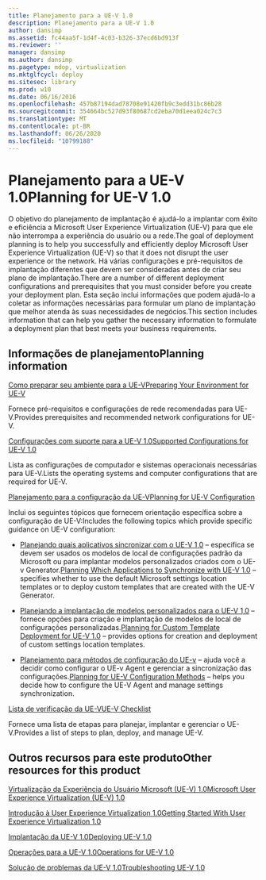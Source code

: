 ```yaml
---
title: Planejamento para a UE-V 1.0
description: Planejamento para a UE-V 1.0
author: dansimp
ms.assetid: fc44aa5f-1d4f-4c03-b326-37ecd6bd913f
ms.reviewer: ''
manager: dansimp
ms.author: dansimp
ms.pagetype: mdop, virtualization
ms.mktglfcycl: deploy
ms.sitesec: library
ms.prod: w10
ms.date: 06/16/2016
ms.openlocfilehash: 457b87194dad78708e91420fb9c3edd31bc86b28
ms.sourcegitcommit: 354664bc527d93f80687cd2eba70d1eea024c7c3
ms.translationtype: MT
ms.contentlocale: pt-BR
ms.lasthandoff: 06/26/2020
ms.locfileid: "10799188"
---
```

# <span data-ttu-id="6f51c-103">Planejamento para a UE-V 1.0</span><span class="sxs-lookup"><span data-stu-id="6f51c-103">Planning for UE-V 1.0</span></span>


<span data-ttu-id="6f51c-104">O objetivo do planejamento de implantação é ajudá-lo a implantar com êxito e eficiência a Microsoft User Experience Virtualization (UE-V) para que ele não interrompa a experiência do usuário ou a rede.</span><span class="sxs-lookup"><span data-stu-id="6f51c-104">The goal of deployment planning is to help you successfully and efficiently deploy Microsoft User Experience Virtualization (UE-V) so that it does not disrupt the user experience or the network.</span></span> <span data-ttu-id="6f51c-105">Há várias configurações e pré-requisitos de implantação diferentes que devem ser consideradas antes de criar seu plano de implantação.</span><span class="sxs-lookup"><span data-stu-id="6f51c-105">There are a number of different deployment configurations and prerequisites that you must consider before you create your deployment plan.</span></span> <span data-ttu-id="6f51c-106">Esta seção inclui informações que podem ajudá-lo a coletar as informações necessárias para formular um plano de implantação que melhor atenda às suas necessidades de negócios.</span><span class="sxs-lookup"><span data-stu-id="6f51c-106">This section includes information that can help you gather the necessary information to formulate a deployment plan that best meets your business requirements.</span></span>

## <span data-ttu-id="6f51c-107">Informações de planejamento</span><span class="sxs-lookup"><span data-stu-id="6f51c-107">Planning information</span></span>


[<span data-ttu-id="6f51c-108">Como preparar seu ambiente para a UE-V</span><span class="sxs-lookup"><span data-stu-id="6f51c-108">Preparing Your Environment for UE-V</span></span>](preparing-your-environment-for-ue-v.md)

<span data-ttu-id="6f51c-109">Fornece pré-requisitos e configurações de rede recomendadas para UE-V.</span><span class="sxs-lookup"><span data-stu-id="6f51c-109">Provides prerequisites and recommended network configurations for UE-V.</span></span>

[<span data-ttu-id="6f51c-110">Configurações com suporte para a UE-V 1.0</span><span class="sxs-lookup"><span data-stu-id="6f51c-110">Supported Configurations for UE-V 1.0</span></span>](supported-configurations-for-ue-v-10.md)

<span data-ttu-id="6f51c-111">Lista as configurações de computador e sistemas operacionais necessárias para UE-V.</span><span class="sxs-lookup"><span data-stu-id="6f51c-111">Lists the operating systems and computer configurations that are required for UE-V.</span></span>

[<span data-ttu-id="6f51c-112">Planejamento para a configuração da UE-V</span><span class="sxs-lookup"><span data-stu-id="6f51c-112">Planning for UE-V Configuration</span></span>](planning-for-ue-v-configuration.md)

<span data-ttu-id="6f51c-113">Inclui os seguintes tópicos que fornecem orientação específica sobre a configuração de UE-V:</span><span class="sxs-lookup"><span data-stu-id="6f51c-113">Includes the following topics which provide specific guidance on UE-V configuration:</span></span>

-   <span data-ttu-id="6f51c-114">[Planejando quais aplicativos sincronizar com o UE-V 1,0](planning-which-applications-to-synchronize-with-ue-v-10.md) – especifica se devem ser usados os modelos de local de configurações padrão da Microsoft ou para implantar modelos personalizados criados com o UE-v Generator.</span><span class="sxs-lookup"><span data-stu-id="6f51c-114">[Planning Which Applications to Synchronize with UE-V 1.0](planning-which-applications-to-synchronize-with-ue-v-10.md) – specifies whether to use the default Microsoft settings location templates or to deploy custom templates that are created with the UE-V Generator.</span></span>

-   <span data-ttu-id="6f51c-115">[Planejando a implantação de modelos personalizados para o UE-V 1,0](planning-for-custom-template-deployment-for-ue-v-10.md) – fornece opções para criação e implantação de modelos de local de configurações personalizadas.</span><span class="sxs-lookup"><span data-stu-id="6f51c-115">[Planning for Custom Template Deployment for UE-V 1.0](planning-for-custom-template-deployment-for-ue-v-10.md) – provides options for creation and deployment of custom settings location templates.</span></span>

-   <span data-ttu-id="6f51c-116">[Planejamento para métodos de configuração do UE-v](planning-for-ue-v-configuration-methods.md) – ajuda você a decidir como configurar o UE-v Agent e gerenciar a sincronização das configurações.</span><span class="sxs-lookup"><span data-stu-id="6f51c-116">[Planning for UE-V Configuration Methods](planning-for-ue-v-configuration-methods.md) – helps you decide how to configure the UE-V Agent and manage settings synchronization.</span></span>

[<span data-ttu-id="6f51c-117">Lista de verificação da UE-V</span><span class="sxs-lookup"><span data-stu-id="6f51c-117">UE-V Checklist</span></span>](ue-v-checklist.md)

<span data-ttu-id="6f51c-118">Fornece uma lista de etapas para planejar, implantar e gerenciar o UE-V.</span><span class="sxs-lookup"><span data-stu-id="6f51c-118">Provides a list of steps to plan, deploy, and manage UE-V.</span></span>

## <span data-ttu-id="6f51c-119">Outros recursos para este produto</span><span class="sxs-lookup"><span data-stu-id="6f51c-119">Other resources for this product</span></span>


[<span data-ttu-id="6f51c-120">Virtualização da Experiência do Usuário Microsoft (UE-V) 1.0</span><span class="sxs-lookup"><span data-stu-id="6f51c-120">Microsoft User Experience Virtualization (UE-V) 1.0</span></span>](index.md)

[<span data-ttu-id="6f51c-121">Introdução à User Experience Virtualization 1.0</span><span class="sxs-lookup"><span data-stu-id="6f51c-121">Getting Started With User Experience Virtualization 1.0</span></span>](getting-started-with-user-experience-virtualization-10.md)

[<span data-ttu-id="6f51c-122">Implantação da UE-V 1.0</span><span class="sxs-lookup"><span data-stu-id="6f51c-122">Deploying UE-V 1.0</span></span>](deploying-ue-v-10.md)

[<span data-ttu-id="6f51c-123">Operações para a UE-V 1.0</span><span class="sxs-lookup"><span data-stu-id="6f51c-123">Operations for UE-V 1.0</span></span>](operations-for-ue-v-10.md)

[<span data-ttu-id="6f51c-124">Solução de problemas da UE-V 1.0</span><span class="sxs-lookup"><span data-stu-id="6f51c-124">Troubleshooting UE-V 1.0</span></span>](troubleshooting-ue-v-10.md)

 

 





